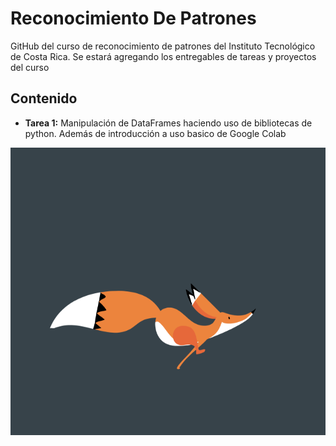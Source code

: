 # Reconocimiento De Patrones

GitHub del curso de reconocimiento de patrones del Instituto Tecnológico de Costa Rica. Se estará agregando los entregables de tareas y proyectos del curso

## Contenido

* **Tarea 1:** Manipulación de DataFrames haciendo uso de bibliotecas de python. Además de introducción a uso basico de Google Colab

<p align="center">
  <img width="840" height="460" src="https://github.com/slopezRedfox/Reconocimiento_De_Patrones/blob/master/ReadMe_Images/logo.gif">
</p>
